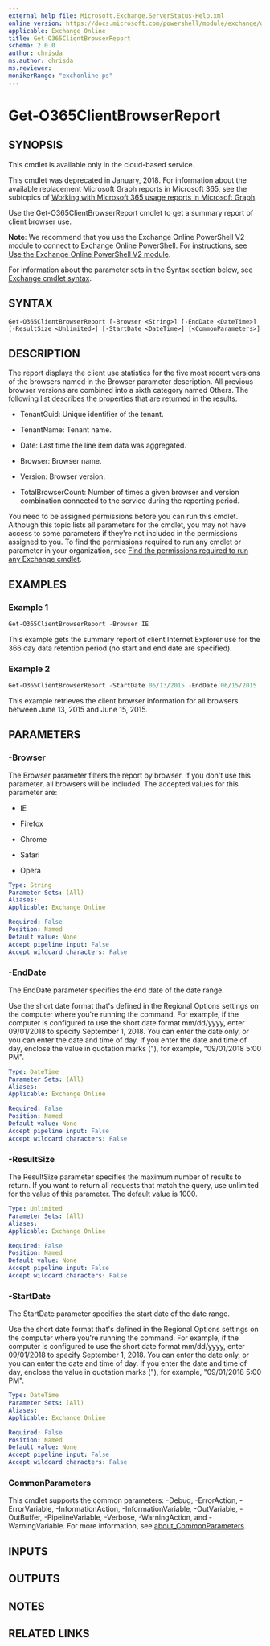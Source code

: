 ```yaml
---
external help file: Microsoft.Exchange.ServerStatus-Help.xml
online version: https://docs.microsoft.com/powershell/module/exchange/get-o365clientbrowserreport
applicable: Exchange Online
title: Get-O365ClientBrowserReport
schema: 2.0.0
author: chrisda
ms.author: chrisda
ms.reviewer:
monikerRange: "exchonline-ps"
---
```


# Get-O365ClientBrowserReport

## SYNOPSIS
This cmdlet is available only in the cloud-based service.

This cmdlet was deprecated in January, 2018. For information about the available replacement Microsoft Graph reports in Microsoft 365, see the subtopics of [Working with Microsoft 365 usage reports in Microsoft Graph](https://docs.microsoft.com/graph/api/resources/report).

Use the Get-O365ClientBrowserReport cmdlet to get a summary report of client browser use.

**Note**: We recommend that you use the Exchange Online PowerShell V2 module to connect to Exchange Online PowerShell. For instructions, see [Use the Exchange Online PowerShell V2 module](https://docs.microsoft.com/powershell/exchange/exchange-online-powershell-v2).

For information about the parameter sets in the Syntax section below, see [Exchange cmdlet syntax](https://docs.microsoft.com/powershell/exchange/exchange-cmdlet-syntax).

## SYNTAX

```
Get-O365ClientBrowserReport [-Browser <String>] [-EndDate <DateTime>] [-ResultSize <Unlimited>] [-StartDate <DateTime>] [<CommonParameters>]
```

## DESCRIPTION
The report displays the client use statistics for the five most recent versions of the browsers named in the Browser parameter description. All previous browser versions are combined into a sixth category named Others. The following list describes the properties that are returned in the results.

- TenantGuid: Unique identifier of the tenant.

- TenantName: Tenant name.

- Date: Last time the line item data was aggregated.

- Browser: Browser name.

- Version: Browser version.

- TotalBrowserCount: Number of times a given browser and version combination connected to the service during the reporting period.

You need to be assigned permissions before you can run this cmdlet. Although this topic lists all parameters for the cmdlet, you may not have access to some parameters if they're not included in the permissions assigned to you. To find the permissions required to run any cmdlet or parameter in your organization, see [Find the permissions required to run any Exchange cmdlet](https://docs.microsoft.com/powershell/exchange/find-exchange-cmdlet-permissions).

## EXAMPLES

### Example 1
```powershell
Get-O365ClientBrowserReport -Browser IE
```

This example gets the summary report of client Internet Explorer use for the 366 day data retention period (no start and end date are specified).

### Example 2
```powershell
Get-O365ClientBrowserReport -StartDate 06/13/2015 -EndDate 06/15/2015
```

This example retrieves the client browser information for all browsers between June 13, 2015 and June 15, 2015.

## PARAMETERS

### -Browser
The Browser parameter filters the report by browser. If you don't use this parameter, all browsers will be included. The accepted values for this parameter are:

- IE

- Firefox

- Chrome

- Safari

- Opera

```yaml
Type: String
Parameter Sets: (All)
Aliases:
Applicable: Exchange Online

Required: False
Position: Named
Default value: None
Accept pipeline input: False
Accept wildcard characters: False
```

### -EndDate
The EndDate parameter specifies the end date of the date range.

Use the short date format that's defined in the Regional Options settings on the computer where you're running the command. For example, if the computer is configured to use the short date format mm/dd/yyyy, enter 09/01/2018 to specify September 1, 2018. You can enter the date only, or you can enter the date and time of day. If you enter the date and time of day, enclose the value in quotation marks ("), for example, "09/01/2018 5:00 PM".

```yaml
Type: DateTime
Parameter Sets: (All)
Aliases:
Applicable: Exchange Online

Required: False
Position: Named
Default value: None
Accept pipeline input: False
Accept wildcard characters: False
```

### -ResultSize
The ResultSize parameter specifies the maximum number of results to return. If you want to return all requests that match the query, use unlimited for the value of this parameter. The default value is 1000.

```yaml
Type: Unlimited
Parameter Sets: (All)
Aliases:
Applicable: Exchange Online

Required: False
Position: Named
Default value: None
Accept pipeline input: False
Accept wildcard characters: False
```

### -StartDate
The StartDate parameter specifies the start date of the date range.

Use the short date format that's defined in the Regional Options settings on the computer where you're running the command. For example, if the computer is configured to use the short date format mm/dd/yyyy, enter 09/01/2018 to specify September 1, 2018. You can enter the date only, or you can enter the date and time of day. If you enter the date and time of day, enclose the value in quotation marks ("), for example, "09/01/2018 5:00 PM".

```yaml
Type: DateTime
Parameter Sets: (All)
Aliases:
Applicable: Exchange Online

Required: False
Position: Named
Default value: None
Accept pipeline input: False
Accept wildcard characters: False
```

### CommonParameters
This cmdlet supports the common parameters: -Debug, -ErrorAction, -ErrorVariable, -InformationAction, -InformationVariable, -OutVariable, -OutBuffer, -PipelineVariable, -Verbose, -WarningAction, and -WarningVariable. For more information, see [about_CommonParameters](https://go.microsoft.com/fwlink/p/?LinkID=113216).

## INPUTS

###  

## OUTPUTS

###  

## NOTES

## RELATED LINKS
